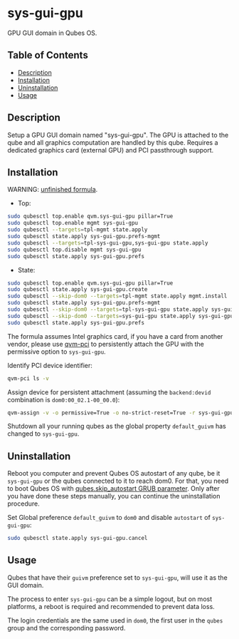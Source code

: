 # sys-gui-gpu

GPU GUI domain in Qubes OS.

## Table of Contents

*   [Description](#description)
*   [Installation](#installation)
*   [Uninstallation](#uninstallation)
*   [Usage](#usage)

## Description

Setup a GPU GUI domain named "sys-gui-gpu". The GPU is attached to the qube
and all graphics computation are handled by this qube. Requires a dedicated
graphics card (external GPU) and PCI passthrough support.

## Installation

WARNING: [unfinished formula](../../docs/TROUBLESHOOT.md#no-support-for-unfinished-formulas).

*   Top:

```sh
sudo qubesctl top.enable qvm.sys-gui-gpu pillar=True
sudo qubesctl top.enable mgmt sys-gui-gpu
sudo qubesctl --targets=tpl-mgmt state.apply
sudo qubesctl state.apply sys-gui-gpu.prefs-mgmt
sudo qubesctl --targets=tpl-sys-gui-gpu,sys-gui-gpu state.apply
sudo qubesctl top.disable mgmt sys-gui-gpu
sudo qubesctl state.apply sys-gui-gpu.prefs
```

*   State:

<!-- pkg:begin:post-install -->

```sh
sudo qubesctl top.enable qvm.sys-gui-gpu pillar=True
sudo qubesctl state.apply sys-gui-gpu.create
sudo qubesctl --skip-dom0 --targets=tpl-mgmt state.apply mgmt.install
sudo qubesctl state.apply sys-gui-gpu.prefs-mgmt
sudo qubesctl --skip-dom0 --targets=tpl-sys-gui-gpu state.apply sys-gui-gpu.install
sudo qubesctl --skip-dom0 --targets=sys-gui-gpu state.apply sys-gui-gpu.configure
sudo qubesctl state.apply sys-gui-gpu.prefs
```

<!-- pkg:end:post-install -->

The formula assumes Intel graphics card, if you have a card from another
vendor, please use
[qvm-pci](https://www.qubes-os.org/doc/how-to-use-pci-devices/#qvm-pci-usage)
to persistently attach the GPU with the permissive option to `sys-gui-gpu`.

Identify PCI device identifier:

```sh
qvm-pci ls -v
```

Assign device for persistent attachment (assuming the `backend:devid`
combination is `dom0:00_02.1-00_00.0`):

```sh
qvm-assign -v -o permissive=True -o no-strict-reset=True -r sys-gui-gpu dom0:00_02.1-00_00.0
```

Shutdown all your running qubes as the global property `default_guivm` has
changed to `sys-gui-gpu`.

## Uninstallation

Reboot you computer and prevent Qubes OS autostart of any qube, be it
`sys-gui-gpu` or the qubes connected to it to reach dom0. For that, you need to
boot Qubes OS with
[qubes.skip_autostart GRUB parameter](https://www.qubes-os.org/doc/autostart-troubleshooting/).
Only after you have done these steps manually, you can continue the
uninstallation procedure.

Set Global preference `default_guivm` to `dom0` and disable `autostart` of
`sys-gui-gpu`:

```sh
sudo qubesctl state.apply sys-gui-gpu.cancel
```

## Usage

Qubes that have their `guivm` preference set to `sys-gui-gpu`, will use it as
the GUI domain.

The process to enter `sys-gui-gpu` can be a simple logout, but on most
platforms, a reboot is required and recommended to prevent data loss.

The login credentials are the same used in `dom0`, the first user in the
`qubes` group and the corresponding password.
